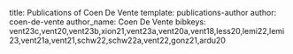 title: Publications of Coen De Vente
template: publications-author
author: coen-de-vente
author_name: Coen De Vente
bibkeys: vent23c,vent20,vent23b,xion21,vent23a,vent20a,vent18,less20,lemi22,lemi23,vent21a,vent21,schw22,schw22a,vent22,gonz21,ardu20